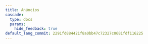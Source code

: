 ```yaml
---
title: Anúncios
cascade:
  type: docs
  params:
    hide_feedback: true
default_lang_commit: 2291fd884421f8a0bb47c72327c0681fdf116225
---
```

